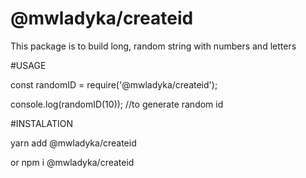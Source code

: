 # @mwladyka/createid

This package is to build long, random string with numbers and letters

#USAGE

const randomID = require('@mwladyka/createid');

console.log(randomID(10)); //to generate random id

#INSTALATION

yarn add @mwladyka/createid

or npm i @mwladyka/createid
